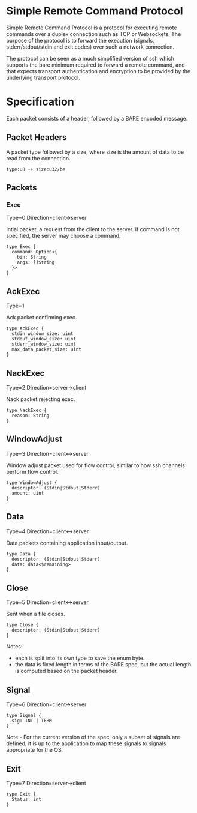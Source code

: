 # Simple Remote Command Protocol

Simple Remote Command Protocol is a protocol for executing remote commands
over a duplex connection such as TCP or Websockets. The purpose of the protocol
is to forward the execution (signals, stderr/stdout/stdin and exit codes) over
such a network connection.

The protocol can be seen as a much simplified version of ssh which supports
the bare minimum required to forward a remote command, and that expects transport
authentication and encryption to be provided by the underlying transport protocol.

# Specification


Each packet consists of a header, followed by a BARE encoded message.


## Packet Headers

A packet type followed by a size, where size is the amount of data to be read from the connection.

``` type:u8 ++ size:u32/be  ```

## Packets

### Exec

Type=0
Direction=client->server

Intial packet, a request from the client to the server. If command is not specified, the server may 
choose a command.

```
type Exec {
  command: Option<{
    bin: String
    args: []String
  }>
}
```

## AckExec

Type=1

Ack packet confirming exec.

```
type AckExec {
  stdin_window_size: uint
  stdout_window_size: uint
  stderr_window_size: uint
  max_data_packet_size: uint
}
```

## NackExec

Type=2
Direction=server->client

Nack packet rejecting exec.


```
type NackExec {
  reason: String
}
```

## WindowAdjust

Type=3
Direction=client<->server

Window adjust packet used for flow control, similar to how ssh channels perform flow control.

```
type WindowAdjust {
  descriptor: (Stdin|Stdout|Stderr)
  amount: uint
}
```

## Data

Type=4
Direction=client<->server

Data packets containing application input/output.

```
type Data {
  descriptor: (Stdin|Stdout|Stderr)
  data: data<$remaining>
}
```
## Close

Type=5
Direction=client<->server

Sent when a file closes.

```
type Close {
  descriptor: (Stdin|Stdout|Stderr)
}
```

Notes:
 - each is split into its own type to save the enum byte.
 - the data is fixed length in terms of the BARE spec, but the actual length is computed based on the packet header.

## Signal

Type=6
Direction=client->server

```
type Signal {
  sig: INT | TERM
}
```

Note - For the current version of the spec, only a subset of signals are defined, it is up to the application
to map these signals to signals appropriate for the OS.

## Exit

Type=7
Direction=server->client

```
type Exit {
  Status: int
}
```

